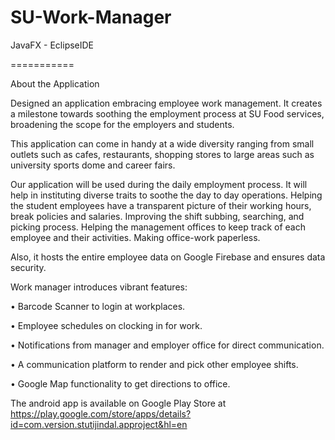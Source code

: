 # SU-Work-Manager

JavaFX - EclipseIDE

===========

About the Application

Designed an application embracing employee work management. It creates a milestone towards soothing the employment process at SU Food services, broadening the scope for the employers and students.

This application can come in handy at a wide diversity ranging from small outlets such as cafes, restaurants, shopping stores to large areas such as university sports dome and career fairs.

Our application will be used during the daily employment process. It will help in instituting diverse traits to soothe the day to day operations.
Helping the student employees have a transparent picture of their working hours, break policies and salaries.
Improving the shift subbing, searching, and picking process.
Helping the management offices to keep track of each employee and their activities.
Making office-work paperless.

Also, it hosts the entire employee data on Google Firebase and ensures data security.


Work manager introduces vibrant features:

•	Barcode Scanner to login at workplaces.

•	Employee schedules on clocking in for work.

•	Notifications from manager and employer office for direct communication.

•	A communication platform to render and pick other employee shifts.

•	Google Map functionality to get directions to office.

The android app is available on Google Play Store at
https://play.google.com/store/apps/details?id=com.version.stutijindal.approject&hl=en
